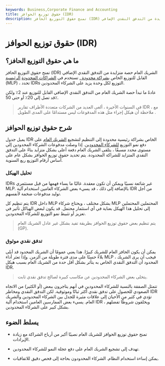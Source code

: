 ```yaml
---
keywords: Business,Corporate Finance and Accounting
title: حقوق توزيع الحوافز (IDR)
description: تمنح حقوق التوزيع الحافز (IDR) في شراكة محدودة الشريك العام حصة متزايدة من التدفق النقدي الإضافي.
---
```


# حقوق توزيع الحوافز (IDR)
## ما هي حقوق التوزيع الحافز؟

تمنح حقوق التوزيع الحافز (IDR) الشريك العام حصة متزايدة من التدفق النقدي الإضافي القابل للتوزيع الخاص [بشراكة محدودة .](/limitedpartnership) تستخدم في [الشراكات المحدودة](/mlp) [الرئيسية](/mlp) (MLP) ، تحدد IDRs التوزيع لكل وحدة يزيد على الشركاء المحدودين.

عادةً ما تبدأ حصة الشريك العام من التدفق النقدي الإضافي القابل للتوزيع عند 2٪ ولكن قد تصل إلى 20٪ أو حتى 50٪.

> في السنوات الأخيرة ، ألغى العديد من الشركات متعددة الأطراف تقارير IDR ، مع ملاحظة أن هيكل إجراء مثل هذه المدفوعات ليس مستدامًا على المدى الطويل .

>

## شرح حقوق توزيع الحوافز

يميل جدول IDR الخاص بشراكة رئيسية محدودة إلى التنظيم لتشجيع [الشريك العام](/generalpartner) على دفع نمو التوزيع [للشركاء المحدودين](/limited-partner). إذا وصلت مدفوعات الشركاء المحدودين إلى مستوى محدد مسبقًا ، يتلقى الشريك العام دفعة أعلى بشكل متزايد بناءً على التدفق النقدي المتزايد للشراكة المحدودة. يتم تحديد حقوق توزيع الحوافز بشكل عام على أساس أرقام التوزيع ربع السنوية.

### تحليل الهيكل

IDRs غير شائعة نسبيًا ويمكن أن تكون معقدة. غالبًا ما يساء فهمها من قبل مستثمري MLP. بالإضافة إلى ذلك ، قد يسيء بعض الشركاء العامين استخدام آلية IDR من أجل توليد مدفوعات ضخمة لأنفسهم.

يتم تنظيم كل IDR داخل MLP بشكل مختلف ، ويحتاج شركاء MLP المحتملين المحتملين إلى تحليل هذا الهيكل بعناية في أي استثمار محتمل. قد يكون لبعض الهياكل تأثير في تعزيز أو تثبيط نمو التوزيع للشركاء المحدودين.

> يتم تنظيم بعض حقوق توزيع الحوافز بطريقة تفيد بشكل غير عادل الشريك العام (GP).

>

### تدفق نقدي موثوق

يمكن أن يكون الحافز العام للشريك كبيرًا. هذا يعني عمومًا أن الشريك المحدود قد أبلى بلاءً حسنًا على مدى فترة طويلة من الزمن. وإذا تعثر أداء MLP ، فيجب أن يرى الشريك المحدود أن التدفق النقدي الخاص به يتأثر بشكل أقل حدة من الشريك العام بسبب هيكل IDR.

> يتخلى بعض الشركاء المحدودين عن مكاسب كبيرة لصالح تدفق نقدي ثابت.

>

تتمثل الصفقة بالنسبة للشركاء المحدودين في أنهم يتاجرون ببعض (أو الكثير) من الاتجاه الصعودي للحصول على تدفق نقدي أكثر ثباتًا وموثوقية. لكن التدفق النقدي ومخاطر IDR تؤدي في كثير من الأحيان إلى علاقات مثيرة للجدل بين الشركاء المحدودين والشريك العام. يسيء بعض الممارسين العامين استخدام آلية IDR ، ويخلقون شروطًا تفضلهم بشكل كبير على الشركاء المحدودين.

## يسلط الضوء

- تمنح حقوق توزيع الحوافز للشريك العام نصيبًا أكبر من أرباح الشراكة مع زيادة الإيرادات.

- تهدف إلى تشجيع الشريك العام على دفع عجلة النمو للشركاء المحدودين.

- يمكن إساءة استخدام النظام. الشركاء المحدودون بحاجة إلى فحص دقيق للاتفاقيات.

